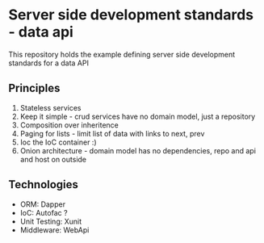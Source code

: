 # Server side development standards - data api

This repository holds the example defining server side development standards for a data API

## Principles

1. Stateless services
2. Keep it simple - crud services have no domain model, just a repository
3. Composition over inheritence
4. Paging for lists - limit list of data with links to next, prev
5. Ioc the IoC container :)
6. Onion architecture - domain model has no dependencies, repo and api and host on outside

## Technologies

- ORM: Dapper
- IoC: Autofac ?
- Unit Testing: Xunit
- Middleware: WebApi